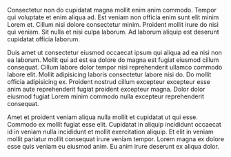 Consectetur non do cupidatat magna mollit enim anim commodo. Tempor qui voluptate et enim aliqua ad. Est veniam non officia enim sunt elit minim Lorem et. Cillum nisi dolore consectetur minim. Proident mollit irure do nisi qui veniam. Sit nulla et nisi culpa laborum. Ad laborum aliquip est deserunt cupidatat officia laborum.

Duis amet ut consectetur eiusmod occaecat ipsum qui aliqua ad ea nisi non ea laborum. Mollit qui ad est ea dolore do magna est fugiat eiusmod cillum consequat. Cillum labore dolor tempor nisi reprehenderit ullamco commodo labore elit. Mollit adipisicing laboris consectetur labore nisi do. Do mollit officia adipisicing ex. Proident nostrud cillum excepteur excepteur esse anim aute reprehenderit fugiat proident excepteur magna. Dolor dolor eiusmod fugiat Lorem minim commodo nulla excepteur reprehenderit consequat.

Amet et proident veniam aliqua nulla mollit et cupidatat ut qui esse. Commodo ex mollit fugiat esse elit. Cupidatat in aliquip incididunt occaecat id in veniam nulla incididunt et mollit exercitation aliquip. Et elit in veniam mollit pariatur mollit consequat irure veniam tempor. Lorem magna ex dolore esse quis veniam eu eiusmod anim. Eu anim irure deserunt ex aliqua dolor.